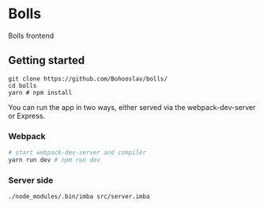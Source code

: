 # Bolls

Bolls frontend

## Getting started

```
git clone https://github.com/Bohooslav/bolls/
cd bolls
yarn # npm install
```

You can run the app in two ways, either served via the webpack-dev-server or
Express.

### Webpack

```bash
# start webpack-dev-server and compiler
yarn run dev # npm run dev
```

### Server side

```
./node_modules/.bin/imba src/server.imba
```
